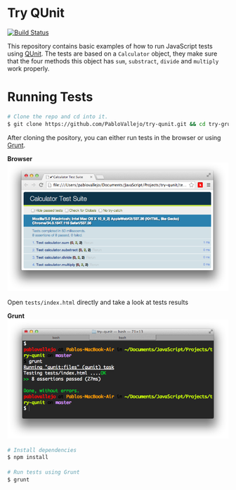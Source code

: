 Try QUnit
=======

[![Build Status](https://travis-ci.org/PabloVallejo/try-qunit.svg?branch=master)](https://travis-ci.org/PabloVallejo/try-qunit)

This repository contains basic examples of how to run JavaScript tests using [QUnit]().
The tests are based on a `Calculator` object, they make sure that the four methods this object has `sum`, `substract`, `divide` and `multiply` work properly.

# Running Tests

```bash
# Clone the repo and cd into it.
$ git clone https://github.com/PabloVallejo/try-qunit.git && cd try-grunt
```

After cloning the pository, you can either run tests in the browser or using [Grunt]().

**Browser**
![](https://raw.githubusercontent.com/PabloVallejo/try-qunit/master/qunit.png)

Open `tests/index.html` directly and take a look at tests results

**Grunt**
![](https://raw.githubusercontent.com/PabloVallejo/try-qunit/master/grunt.png)

```bash
# Install dependencies
$ npm install

# Run tests using Grunt
$ grunt 
```




